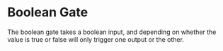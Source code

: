 # Boolean Gate

The boolean gate takes a boolean input, and depending on whether the value is true or false will only trigger one output or the other.